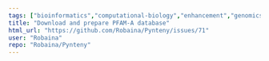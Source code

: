 ```yaml
---
tags: ["bioinformatics","computational-biology","enhancement","genomics","hmm","hmmer","metagenomics","prokaryotic-genomes","python","synteny","synteny-block"]
title: "Download and prepare PFAM-A database"
html_url: "https://github.com/Robaina/Pynteny/issues/71"
user: "Robaina"
repo: "Robaina/Pynteny"
---
```


